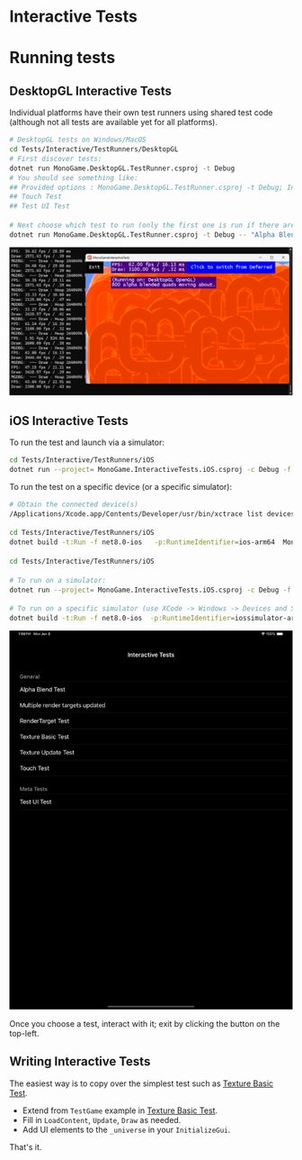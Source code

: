 # Interactive Tests

# Running tests


## DesktopGL Interactive Tests

Individual platforms have their own test runners using shared test code (although not all tests are available yet for all platforms).

```bash
# DesktopGL tests on Windows/MacOS
cd Tests/Interactive/TestRunners/DesktopGL
# First discover tests:
dotnet run MonoGame.DesktopGL.TestRunner.csproj -t Debug
# You should see something like:
## Provided options : MonoGame.DesktopGL.TestRunner.csproj -t Debug; Interactive tests available:
## Touch Test
## Test UI Test

# Next choose which test to run (only the first one is run if there are multiple tests, given limitation of MonoGame on Desktop)
dotnet run MonoGame.DesktopGL.TestRunner.csproj -t Debug -- "Alpha Blend"
```


![DesktopGL Screenshot](./Docs/Screenshot1.png)

## iOS Interactive Tests

To run the test and launch via a simulator:

```bash
cd Tests/Interactive/TestRunners/iOS
dotnet run --project= MonoGame.InteractiveTests.iOS.csproj -c Debug -f net8.0-ios

```

To run the test on a specific device (or a specific simulator):

```bash
# Obtain the connected device(s)
/Applications/Xcode.app/Contents/Developer/usr/bin/xctrace list devices

cd Tests/Interactive/TestRunners/iOS 
dotnet build -t:Run -f net8.0-ios   -p:RuntimeIdentifier=ios-arm64  MonoGame.InteractiveTests.iOS.csproj -p:_DeviceName="<device id>"

cd Tests/Interactive/TestRunners/iOS

# To run on a simulator:
dotnet run --project= MonoGame.InteractiveTests.iOS.csproj -c Debug -f net8.0-ios 

# To run on a specific simulator (use XCode -> Windows -> Devices and Simulators to find the UDID):
dotnet build -t:Run -f net8.0-ios  -p:RuntimeIdentifier=iossimulator-arm64  MonoGame.InteractiveTests.iOS.csproj   -p:_DeviceName=:v2:udid="$1"

```



![Simulator Screenshot](./Docs/Screenshot2.png)

Once you choose a test, interact with it; exit by clicking the button on the top-left.


## Writing Interactive Tests

The easiest way is to copy over the simplest test such as [Texture Basic Test](./Tests/TextureTest/TextureBasicTest.cs).
 - Extend from `TestGame` example in [Texture Basic Test](./Tests/TextureTest/TextureBasicTest.cs).
 - Fill in `LoadContent`, `Update`, `Draw` as needed.
 - Add UI elements to the `_universe` in your `InitializeGui`.

That's it. 

